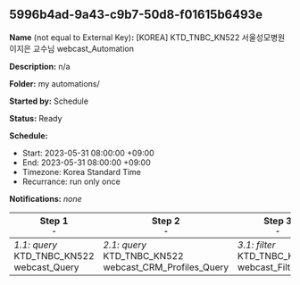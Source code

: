 ## 5996b4ad-9a43-c9b7-50d8-f01615b6493e

**Name** (not equal to External Key)**:** [KOREA] KTD_TNBC_KN522 서울성모병원 이지은 교수님 webcast_Automation

**Description:** n/a

**Folder:** my automations/

**Started by:** Schedule

**Status:** Ready

**Schedule:**

* Start: 2023-05-31 08:00:00 +09:00
* End: 2023-05-31 08:00:00 +09:00
* Timezone: Korea Standard Time
* Recurrance: run only once

**Notifications:** _none_


| Step 1<br>_<small>-</small>_ | Step 2<br>_<small>-</small>_ | Step 3<br>_<small>-</small>_ |
| --- | --- | --- |
| _1.1: query_<br>KTD_TNBC_KN522 webcast_Query | _2.1: query_<br>KTD_TNBC_KN522 webcast_CRM_Profiles_Query | _3.1: filter_<br>KTD_TNBC_KN522 webcast_Filter |
